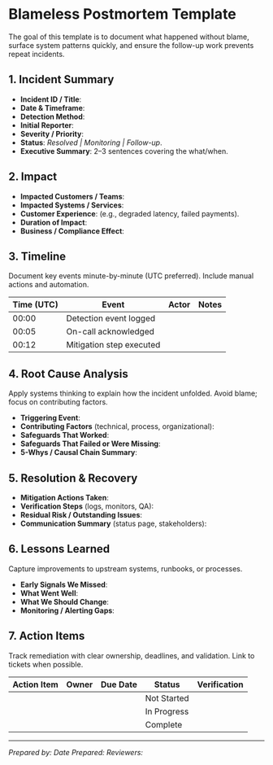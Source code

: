 # Blameless Postmortem Template

The goal of this template is to document what happened without blame, surface system patterns quickly, and ensure the follow-up work prevents repeat incidents.

## 1. Incident Summary
- **Incident ID / Title**:
- **Date & Timeframe**:
- **Detection Method**:
- **Initial Reporter**:
- **Severity / Priority**:
- **Status**: _Resolved | Monitoring | Follow-up_.
- **Executive Summary**: 2–3 sentences covering the what/when.

## 2. Impact
- **Impacted Customers / Teams**:
- **Impacted Systems / Services**:
- **Customer Experience**: (e.g., degraded latency, failed payments).
- **Duration of Impact**:
- **Business / Compliance Effect**:

## 3. Timeline
Document key events minute-by-minute (UTC preferred). Include manual actions and automation.

| Time (UTC) | Event | Actor | Notes |
| --- | --- | --- | --- |
| 00:00 | Detection event logged | | |
| 00:05 | On-call acknowledged | | |
| 00:12 | Mitigation step executed | | |

## 4. Root Cause Analysis
Apply systems thinking to explain how the incident unfolded. Avoid blame; focus on contributing factors.

- **Triggering Event**:
- **Contributing Factors** (technical, process, organizational):
- **Safeguards That Worked**:
- **Safeguards That Failed or Were Missing**:
- **5-Whys / Causal Chain Summary**:

## 5. Resolution & Recovery
- **Mitigation Actions Taken**:
- **Verification Steps** (logs, monitors, QA):
- **Residual Risk / Outstanding Issues**:
- **Communication Summary** (status page, stakeholders):

## 6. Lessons Learned
Capture improvements to upstream systems, runbooks, or processes.

- **Early Signals We Missed**:
- **What Went Well**:
- **What We Should Change**:
- **Monitoring / Alerting Gaps**:

## 7. Action Items
Track remediation with clear ownership, deadlines, and validation. Link to tickets when possible.

| Action Item | Owner | Due Date | Status | Verification |
| --- | --- | --- | --- | --- |
| | | | Not Started | |
| | | | In Progress | |
| | | | Complete | |

---
*Prepared by:* 
*Date Prepared:* 
*Reviewers:* 

